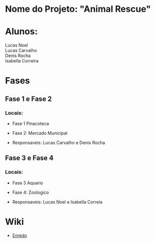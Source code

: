 # Nome do Projeto: "Animal Rescue"


# Alunos:
Lucas Noel<br>
Lucas Carvalho<br>
Denis Rocha<br>
Isabella Correira


# Fases
## Fase 1 e Fase 2
### Locais: <br>
- Fase 1 Pinacoteca<br>
- Fase 2: Mercado Municipal

- Responsaveis: Lucas Carvalho e Denis Rocha


## Fase 3 e Fase 4
### Locais: <br>
- Fase 3 Aquario<br>
- Fase 4: Zoologico

- Responsaveis: Lucas Noel e Isabella Correia

# Wiki #
- <a href="https://github.com/Denis-Rocha/Projeto-SP-470-ANOS/wiki/Enredo"> Enredo<a>
